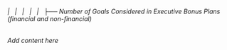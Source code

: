 ###### |   |   |   |   |   ├── Number of Goals Considered in Executive Bonus Plans (financial and non-financial)

*Add content here*